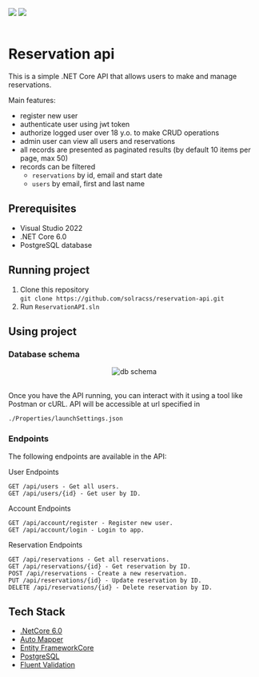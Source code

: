![](https://img.shields.io/badge/Status-InProgress-red) ![](https://img.shields.io/badge/version-1.0-Green)<br /><br />

# Reservation api

This is a simple .NET Core API that allows users to make and manage reservations.

Main features:

- register new user
- authenticate user using jwt token
- authorize logged user over 18 y.o. to make CRUD operations
- admin user can view all users and reservations
- all records are presented as paginated results (by default 10 items per page, max 50)
- records can be filtered 
    - `reservations` by id, email and start date
    - `users` by email, first and last name

## Prerequisites

- Visual Studio 2022
- .NET Core 6.0
- PostgreSQL database

## Running project

1. Clone this repository<br/>
   `git clone https://github.com/solracss/reservation-api.git`
2. Run `ReservationAPI.sln`

## Using project

### Database schema

<p align="center">
 <img align ="center "src="https://i.imgur.com/8DcBQEt.png" alt="db schema">
</p>
<br>
Once you have the API running, you can interact with it using a tool like Postman or cURL. 
API will be accessible at url specified in

`./Properties/launchSettings.json`

### Endpoints

The following endpoints are available in the API:

User Endpoints

    GET /api/users - Get all users.
    GET /api/users/{id} - Get user by ID.

Account Endpoints

    GET /api/account/register - Register new user.
    GET /api/account/login - Login to app.

Reservation Endpoints

    GET /api/reservations - Get all reservations.
    GET /api/reservations/{id} - Get reservation by ID.
    POST /api/reservations - Create a new reservation.
    PUT /api/reservations/{id} - Update reservation by ID.
    DELETE /api/reservations/{id} - Delete reservation by ID.

## Tech Stack

- [.NetCore 6.0](https://learn.microsoft.com/en-us/dotnet/core/introduction)
- [Auto Mapper](https://automapper.org/)
- [Entity FrameworkCore](https://learn.microsoft.com/en-us/ef/core/)
- [PostgreSQL](https://www.postgresql.org/)
- [Fluent Validation](https://docs.fluentvalidation.net/en/latest/)
